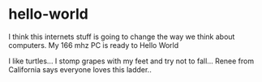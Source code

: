 # hello-world
I think this internets stuff is going to change the way we think about computers. My 166 mhz PC is ready to Hello World


I like turtles... I stomp grapes with my feet and try not to fall... Renee from California says everyone loves this ladder..
